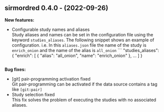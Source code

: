 ## sirmordred 0.4.0 - (2022-09-26)

**New features:**

 * Configurable study names and aliases\
   Study aliases and names can be set in the configuration file using the
   keyword `studies_aliases`. The following snippet shows an example of
   configuration. i.e. In this `aliases.json` file the name of the study
   is `enrich_onion` and the name of the alias is `all_onion` ```
   "studies_aliases": {     "enrich": [       {         "alias":
   "all_onion",         "name": "enrich_onion"       },       ...     ] }
   ```

**Bug fixes:**

 * [git] pair-programming activation fixed\
   Git pair-programming can be activated if the data source contains a
   tag like `[git:pair]`
 * Study selection fixed\
   This fix solves the problem of executing the studies with no
   associated aliases.

